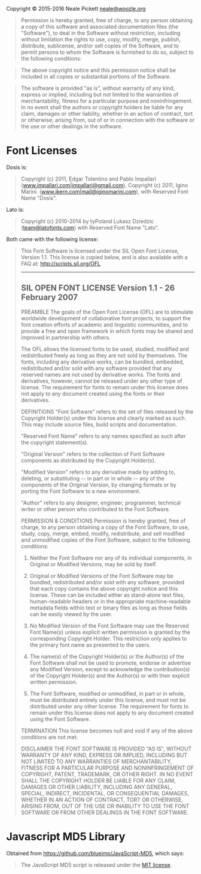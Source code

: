 Copyright © 2015-2016 Neale Pickett <neale@woozle.org>

> Permission is hereby granted, free of charge, to any person
> obtaining a copy of this software and associated documentation files
> (the "Software"), to deal in the Software without restriction,
> including without limitation the rights to use, copy, modify, merge,
> publish, distribute, sublicense, and/or sell copies of the Software,
> and to permit persons to whom the Software is furnished to do so,
> subject to the following conditions:

> The above copyright notice and this permission notice shall be
> included in all copies or substantial portions of the Software.

> The software is provided "as is", without warranty of any kind,
> express or implied, including but not limited to the warranties of
> merchantability, fitness for a particular purpose and
> noninfringement. In no event shall the authors or copyright holders
> be liable for any claim, damages or other liability, whether in an
> action of contract, tort or otherwise, arising from, out of or in
> connection with the software or the use or other dealings in the
> software.


Font Licenses
=============

Dosis is:
> Copyright (c) 2011, Edgar Tolentino and Pablo Impallari (www.impallari.com|impallari@gmail.com),
> Copyright (c) 2011, Igino Marini. (www.ikern.com|mail@iginomarini.com),
> with Reserved Font Name "Dosis".

Lato is:
> Copyright (c) 2010-2014 by tyPoland Lukasz Dziedzic (team@latofonts.com)
> with Reserved Font Name "Lato".


Both came with the following license:

> This Font Software is licensed under the SIL Open Font License, Version 1.1.
> This license is copied below, and is also available with a FAQ at:
> http://scripts.sil.org/OFL
> 
> 
> -----------------------------------------------------------
> SIL OPEN FONT LICENSE Version 1.1 - 26 February 2007
> -----------------------------------------------------------
> 
> PREAMBLE
> The goals of the Open Font License (OFL) are to stimulate worldwide
> development of collaborative font projects, to support the font creation
> efforts of academic and linguistic communities, and to provide a free and
> open framework in which fonts may be shared and improved in partnership
> with others.
> 
> The OFL allows the licensed fonts to be used, studied, modified and
> redistributed freely as long as they are not sold by themselves. The
> fonts, including any derivative works, can be bundled, embedded, 
> redistributed and/or sold with any software provided that any reserved
> names are not used by derivative works. The fonts and derivatives,
> however, cannot be released under any other type of license. The
> requirement for fonts to remain under this license does not apply
> to any document created using the fonts or their derivatives.
> 
> DEFINITIONS
> "Font Software" refers to the set of files released by the Copyright
> Holder(s) under this license and clearly marked as such. This may
> include source files, build scripts and documentation.
> 
> "Reserved Font Name" refers to any names specified as such after the
> copyright statement(s).
> 
> "Original Version" refers to the collection of Font Software components as
> distributed by the Copyright Holder(s).
> 
> "Modified Version" refers to any derivative made by adding to, deleting,
> or substituting -- in part or in whole -- any of the components of the
> Original Version, by changing formats or by porting the Font Software to a
> new environment.
> 
> "Author" refers to any designer, engineer, programmer, technical
> writer or other person who contributed to the Font Software.
> 
> PERMISSION & CONDITIONS
> Permission is hereby granted, free of charge, to any person obtaining
> a copy of the Font Software, to use, study, copy, merge, embed, modify,
> redistribute, and sell modified and unmodified copies of the Font
> Software, subject to the following conditions:
> 
> 1) Neither the Font Software nor any of its individual components,
> in Original or Modified Versions, may be sold by itself.
> 
> 2) Original or Modified Versions of the Font Software may be bundled,
> redistributed and/or sold with any software, provided that each copy
> contains the above copyright notice and this license. These can be
> included either as stand-alone text files, human-readable headers or
> in the appropriate machine-readable metadata fields within text or
> binary files as long as those fields can be easily viewed by the user.
> 
> 3) No Modified Version of the Font Software may use the Reserved Font
> Name(s) unless explicit written permission is granted by the corresponding
> Copyright Holder. This restriction only applies to the primary font name as
> presented to the users.
> 
> 4) The name(s) of the Copyright Holder(s) or the Author(s) of the Font
> Software shall not be used to promote, endorse or advertise any
> Modified Version, except to acknowledge the contribution(s) of the
> Copyright Holder(s) and the Author(s) or with their explicit written
> permission.
> 
> 5) The Font Software, modified or unmodified, in part or in whole,
> must be distributed entirely under this license, and must not be
> distributed under any other license. The requirement for fonts to
> remain under this license does not apply to any document created
> using the Font Software.
> 
> TERMINATION
> This license becomes null and void if any of the above conditions are
> not met.
> 
> DISCLAIMER
> THE FONT SOFTWARE IS PROVIDED "AS IS", WITHOUT WARRANTY OF ANY KIND,
> EXPRESS OR IMPLIED, INCLUDING BUT NOT LIMITED TO ANY WARRANTIES OF
> MERCHANTABILITY, FITNESS FOR A PARTICULAR PURPOSE AND NONINFRINGEMENT
> OF COPYRIGHT, PATENT, TRADEMARK, OR OTHER RIGHT. IN NO EVENT SHALL THE
> COPYRIGHT HOLDER BE LIABLE FOR ANY CLAIM, DAMAGES OR OTHER LIABILITY,
> INCLUDING ANY GENERAL, SPECIAL, INDIRECT, INCIDENTAL, OR CONSEQUENTIAL
> DAMAGES, WHETHER IN AN ACTION OF CONTRACT, TORT OR OTHERWISE, ARISING
> FROM, OUT OF THE USE OR INABILITY TO USE THE FONT SOFTWARE OR FROM
> OTHER DEALINGS IN THE FONT SOFTWARE.


Javascript MD5 Library
======================

Obtained from <https://github.com/blueimp/JavaScript-MD5>, which says:

> The JavaScript MD5 script is released under the
> [MIT license](http://www.opensource.org/licenses/MIT).
